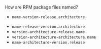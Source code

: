 How are RPM package files named?
+ `name-version-release.architecture`
* `name-release-version.architecture`
* `version-architecture-release.name`
* `version-architecture-architecture.name`
* `name-architecture-version.release`

